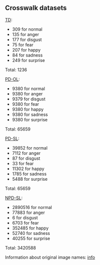 ## Crosswalk datasets

[TD](TD.tar.bz2):
- 309 for normal
- 135 for anger
- 177 for disgust
- 75 for fear
- 207 for happy
- 84 for sadness
- 249 for surprise

Total: 1236

[PD-OL](PD-OL.tar.bz2):
- 9380 for normal
- 9380 for anger
- 9379 for disgust
- 9380 for fear
- 9380 for happy
- 9380 for sadness
- 9380 for surprise

Total: 65659

[PD-SL](PD-SL.tar.bz2):
- 39852 for normal
- 7112 for anger
- 87 for disgust
- 33 for fear
- 11302 for happy
- 1785 for sadness
- 5488 for surprise

Total: 65659

[NPD-SL](NPD-SL.tar.bz2):
- 2890516 for normal
- 77883 for anger
- 6 for disgust
- 6703 for fear
- 352485 for happy
- 52740 for sadness
- 40255 for surprise

Total: 3420588

Information about original image names: [info](NPD-SL_info.tar.bz2)
